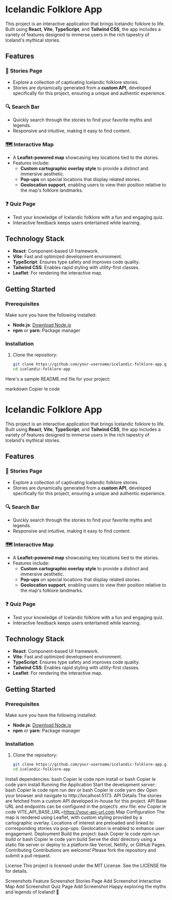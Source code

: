 # Icelandic Folklore App

This project is an interactive application that brings Icelandic folklore to life. Built using **React**, **Vite**, **TypeScript**, and **Tailwind CSS**, the app includes a variety of features designed to immerse users in the rich tapestry of Iceland's mythical stories.

## Features

### 📜 **Stories Page**
- Explore a collection of captivating Icelandic folklore stories.
- Stories are dynamically generated from a **custom API**, developed specifically for this project, ensuring a unique and authentic experience.

### 🔍 **Search Bar**
- Quickly search through the stories to find your favorite myths and legends.
- Responsive and intuitive, making it easy to find content.

### 🗺️ **Interactive Map**
- A **Leaflet-powered map** showcasing key locations tied to the stories.
- Features include:
  - **Custom cartographic overlay style** to provide a distinct and immersive aesthetic.
  - **Pop-ups** on special locations that display related stories.
  - **Geolocation support**, enabling users to view their position relative to the map's folklore landmarks.

### ❓ **Quiz Page**
- Test your knowledge of Icelandic folklore with a fun and engaging quiz.
- Interactive feedback keeps users entertained while learning.

## Technology Stack

- **React**: Component-based UI framework.
- **Vite**: Fast and optimized development environment.
- **TypeScript**: Ensures type safety and improves code quality.
- **Tailwind CSS**: Enables rapid styling with utility-first classes.
- **Leaflet**: For rendering the interactive map.

## Getting Started

### Prerequisites
Make sure you have the following installed:
- **Node.js**: [Download Node.js](https://nodejs.org/)
- **npm** or **yarn**: Package manager

### Installation
1. Clone the repository:
   ```bash
   git clone https://github.com/your-username/icelandic-folklore-app.git
   cd icelandic-folklore-app

Here's a sample README.md file for your project:

markdown
Copier le code
# Icelandic Folklore App

This project is an interactive application that brings Icelandic folklore to life. Built using **React**, **Vite**, **TypeScript**, and **Tailwind CSS**, the app includes a variety of features designed to immerse users in the rich tapestry of Iceland's mythical stories.

## Features

### 📜 **Stories Page**
- Explore a collection of captivating Icelandic folklore stories.
- Stories are dynamically generated from a **custom API**, developed specifically for this project, ensuring a unique and authentic experience.

### 🔍 **Search Bar**
- Quickly search through the stories to find your favorite myths and legends.
- Responsive and intuitive, making it easy to find content.

### 🗺️ **Interactive Map**
- A **Leaflet-powered map** showcasing key locations tied to the stories.
- Features include:
  - **Custom cartographic overlay style** to provide a distinct and immersive aesthetic.
  - **Pop-ups** on special locations that display related stories.
  - **Geolocation support**, enabling users to view their position relative to the map's folklore landmarks.

### ❓ **Quiz Page**
- Test your knowledge of Icelandic folklore with a fun and engaging quiz.
- Interactive feedback keeps users entertained while learning.

## Technology Stack

- **React**: Component-based UI framework.
- **Vite**: Fast and optimized development environment.
- **TypeScript**: Ensures type safety and improves code quality.
- **Tailwind CSS**: Enables rapid styling with utility-first classes.
- **Leaflet**: For rendering the interactive map.

## Getting Started

### Prerequisites
Make sure you have the following installed:
- **Node.js**: [Download Node.js](https://nodejs.org/)
- **npm** or **yarn**: Package manager

### Installation
1. Clone the repository:
   ```bash
   git clone https://github.com/your-username/icelandic-folklore-app.git
   cd icelandic-folklore-app
Install dependencies:
bash
Copier le code
npm install
or
bash
Copier le code
yarn install
Running the Application
Start the development server:
bash
Copier le code
npm run dev
or
bash
Copier le code
yarn dev
Open your browser and navigate to http://localhost:5173.
API Details
The stories are fetched from a custom API developed in-house for this project.
API Base URL and endpoints can be configured in the project’s .env file:
env
Copier le code
VITE_API_BASE_URL=https://your-api-url.com
Map Configuration
The map is rendered using Leaflet, with custom styling provided by a cartographic overlay.
Locations of interest are preloaded and linked to corresponding stories via pop-ups.
Geolocation is enabled to enhance user engagement.
Deployment
Build the project:
bash
Copier le code
npm run build
or
bash
Copier le code
yarn build
Serve the dist/ directory using a static file server or deploy to a platform like Vercel, Netlify, or GitHub Pages.
Contributing
Contributions are welcome! Please fork the repository and submit a pull request.

License
This project is licensed under the MIT License. See the LICENSE file for details.

Screenshots
Feature	Screenshot
Stories Page	Add Screenshot
Interactive Map	Add Screenshot
Quiz Page	Add Screenshot
Happy exploring the myths and legends of Iceland! 🌋

